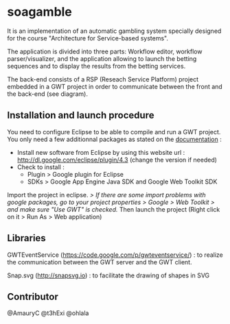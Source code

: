 soagamble
=========

It is an implementation of an automatic gambling system specially designed for the course "Architecture for Service-based systems".

The application is divided into three parts: Workflow editor, workflow parser/visualizer, and the application allowing to launch the betting sequences and to display the results from the betting services.

The back-end consists of a RSP (Reseach Service Platform) project embedded in a GWT project in order to communicate between the front and the back-end (see diagram).


## Installation and launch procedure


You need to configure Eclipse to be able to compile and run a GWT project. You only need a few additionnal packages as stated on the [documentation](http://www.gwtproject.org/usingeclipse.html) : 
- Install new software from Eclipse by using this website url : http://dl.google.com/eclipse/plugin/4.3 (change the version if needed)
- Check to install :
    - Plugin > Google plugin for Eclipse
    - SDKs > Google App Engine Java SDK and Google Web Toolkit SDK

Import the project in eclipse.
*> If there are some import problems with google packages, go to your project properties > Google > Web Toolkit > and make sure "Use GWT" is checked.*
Then launch the project (Right click on it > Run As > Web application)


## Libraries

GWTEventService (https://code.google.com/p/gwteventservice/) : to realize the communication between the GWT server and the GWT client.

Snap.svg (http://snapsvg.io) : to facilitate the drawing of shapes in SVG


## Contributor


@AmauryC
@t3hExi
@ohlala